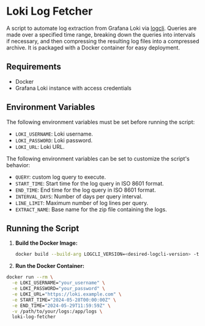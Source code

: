 # Loki Log Fetcher

A script to automate log extraction from Grafana Loki via [logcli](https://grafana.com/docs/loki/latest/query/logcli/). Queries are made over a specified time range, breaking down the queries into intervals if necessary, and then compressing the resulting log files into a compressed archive. It is packaged with a Docker container for easy deployment.

## Requirements

- Docker
- Grafana Loki instance with access credentials

## Environment Variables

The following environment variables must be set before running the script:

- `LOKI_USERNAME`: Loki username.
- `LOKI_PASSWORD`: Loki password.
- `LOKI_URL`: Loki URL.

The following environment variables can be set to customize the script's behavior:

- `QUERY`: custom log query to execute.
- `START_TIME`: Start time for the log query in ISO 8601 format.
- `END_TIME`: End time for the log query in ISO 8601 format.
- `INTERVAL_DAYS`: Number of days per query interval.
- `LINE_LIMIT`: Maximum number of log lines per query.
- `EXTRACT_NAME`: Base name for the zip file containing the logs.

## Running the Script

1. **Build the Docker Image:**

   ```bash
   docker build --build-arg LOGCLI_VERSION=<desired-logcli-version> -t loki-log-fetcher .


2. **Run the Docker Container:**

  ```bash
  docker run --rm \
    -e LOKI_USERNAME="your_username" \
    -e LOKI_PASSWORD="your_password" \
    -e LOKI_URL="https://loki.example.com" \
    -e START_TIME="2024-05-28T00:00:00Z" \
    -e END_TIME="2024-05-29T11:59:59Z" \
    -v /path/to/your/logs:/app/logs \
    loki-log-fetcher
